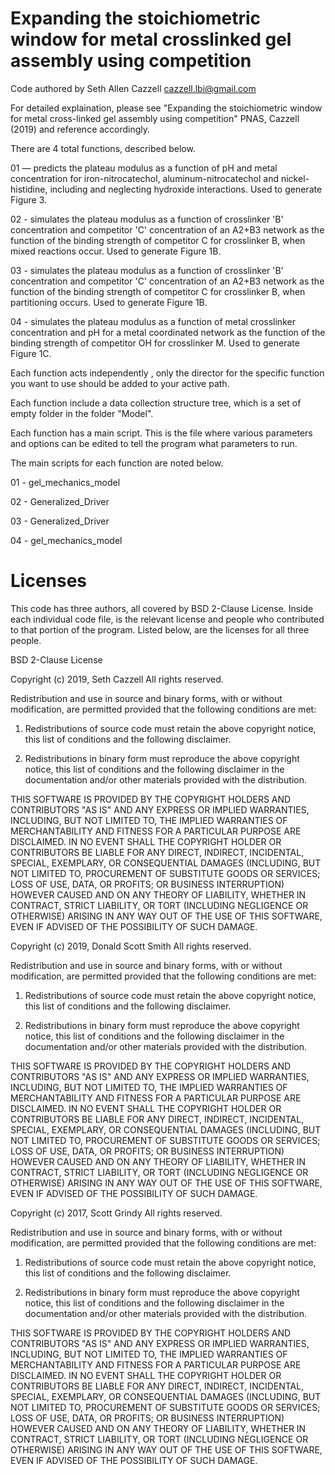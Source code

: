 # Expanding the stoichiometric window for metal crosslinked gel assembly using competition
 
Code authored by Seth Allen Cazzell
cazzell.lbi@gmail.com

For detailed explaination, please see
"Expanding the stoichiometric window for metal cross-linked gel assembly using competition" PNAS, Cazzell (2019)
and reference accordingly.

There are 4 total functions, described below.

01 — predicts the plateau modulus as a function of pH and metal concentration for iron-nitrocatechol, aluminum-nitrocatechol and nickel-histidine, including and neglecting hydroxide interactions. Used to generate Figure 3.

02 - simulates the plateau modulus as a function of crosslinker 'B' concentration and competitor 'C' concentration of an A2+B3 network as the function of the binding strength of competitor C for crosslinker B, when mixed reactions occur. Used to generate Figure 1B.

03 - simulates the plateau modulus as a function of crosslinker 'B' concentration and competitor 'C' concentration of an A2+B3 network as the function of the binding strength of competitor C for crosslinker B, when partitioning occurs. Used to generate Figure 1B.

04 - simulates the plateau modulus as a function of metal crosslinker concentration and pH for a metal coordinated network as the function of the binding strength of competitor OH for crosslinker M. Used to generate Figure 1C.

Each function acts independently , only the director for the specific function you want to use should be added to your active path.

Each function include a data collection structure tree, which is a set of empty folder in the folder "Model".

Each function has a main script. This is the file where various parameters and options can be edited to tell the program what parameters to run.

The main scripts for each function are noted below.

01 - gel_mechanics_model

02 - Generalized_Driver

03 - Generalized_Driver

04 - gel_mechanics_model

# Licenses

This code has three authors, all covered by BSD 2-Clause License. Inside each individual code file, is the relevant license and people who contributed to that portion of the program. Listed below, are the licenses for all three people.

BSD 2-Clause License

Copyright (c) 2019, Seth Cazzell
All rights reserved.

Redistribution and use in source and binary forms, with or without
modification, are permitted provided that the following conditions are met:

1. Redistributions of source code must retain the above copyright notice, this
   list of conditions and the following disclaimer.

2. Redistributions in binary form must reproduce the above copyright notice,
   this list of conditions and the following disclaimer in the documentation
   and/or other materials provided with the distribution.

THIS SOFTWARE IS PROVIDED BY THE COPYRIGHT HOLDERS AND CONTRIBUTORS "AS IS"
AND ANY EXPRESS OR IMPLIED WARRANTIES, INCLUDING, BUT NOT LIMITED TO, THE
IMPLIED WARRANTIES OF MERCHANTABILITY AND FITNESS FOR A PARTICULAR PURPOSE ARE
DISCLAIMED. IN NO EVENT SHALL THE COPYRIGHT HOLDER OR CONTRIBUTORS BE LIABLE
FOR ANY DIRECT, INDIRECT, INCIDENTAL, SPECIAL, EXEMPLARY, OR CONSEQUENTIAL
DAMAGES (INCLUDING, BUT NOT LIMITED TO, PROCUREMENT OF SUBSTITUTE GOODS OR
SERVICES; LOSS OF USE, DATA, OR PROFITS; OR BUSINESS INTERRUPTION) HOWEVER
CAUSED AND ON ANY THEORY OF LIABILITY, WHETHER IN CONTRACT, STRICT LIABILITY,
OR TORT (INCLUDING NEGLIGENCE OR OTHERWISE) ARISING IN ANY WAY OUT OF THE USE
OF THIS SOFTWARE, EVEN IF ADVISED OF THE POSSIBILITY OF SUCH DAMAGE.

Copyright (c) 2019, Donald Scott Smith
All rights reserved.

Redistribution and use in source and binary forms, with or without
modification, are permitted provided that the following conditions are met:

1. Redistributions of source code must retain the above copyright notice, this
   list of conditions and the following disclaimer.

2. Redistributions in binary form must reproduce the above copyright notice,
   this list of conditions and the following disclaimer in the documentation
   and/or other materials provided with the distribution.

THIS SOFTWARE IS PROVIDED BY THE COPYRIGHT HOLDERS AND CONTRIBUTORS "AS IS"
AND ANY EXPRESS OR IMPLIED WARRANTIES, INCLUDING, BUT NOT LIMITED TO, THE
IMPLIED WARRANTIES OF MERCHANTABILITY AND FITNESS FOR A PARTICULAR PURPOSE ARE
DISCLAIMED. IN NO EVENT SHALL THE COPYRIGHT HOLDER OR CONTRIBUTORS BE LIABLE
FOR ANY DIRECT, INDIRECT, INCIDENTAL, SPECIAL, EXEMPLARY, OR CONSEQUENTIAL
DAMAGES (INCLUDING, BUT NOT LIMITED TO, PROCUREMENT OF SUBSTITUTE GOODS OR
SERVICES; LOSS OF USE, DATA, OR PROFITS; OR BUSINESS INTERRUPTION) HOWEVER
CAUSED AND ON ANY THEORY OF LIABILITY, WHETHER IN CONTRACT, STRICT LIABILITY,
OR TORT (INCLUDING NEGLIGENCE OR OTHERWISE) ARISING IN ANY WAY OUT OF THE USE
OF THIS SOFTWARE, EVEN IF ADVISED OF THE POSSIBILITY OF SUCH DAMAGE.

Copyright (c) 2017, Scott Grindy
All rights reserved.

Redistribution and use in source and binary forms, with or without
modification, are permitted provided that the following conditions are met:

1. Redistributions of source code must retain the above copyright notice, this
   list of conditions and the following disclaimer.

2. Redistributions in binary form must reproduce the above copyright notice,
   this list of conditions and the following disclaimer in the documentation
   and/or other materials provided with the distribution.

THIS SOFTWARE IS PROVIDED BY THE COPYRIGHT HOLDERS AND CONTRIBUTORS "AS IS"
AND ANY EXPRESS OR IMPLIED WARRANTIES, INCLUDING, BUT NOT LIMITED TO, THE
IMPLIED WARRANTIES OF MERCHANTABILITY AND FITNESS FOR A PARTICULAR PURPOSE ARE
DISCLAIMED. IN NO EVENT SHALL THE COPYRIGHT HOLDER OR CONTRIBUTORS BE LIABLE
FOR ANY DIRECT, INDIRECT, INCIDENTAL, SPECIAL, EXEMPLARY, OR CONSEQUENTIAL
DAMAGES (INCLUDING, BUT NOT LIMITED TO, PROCUREMENT OF SUBSTITUTE GOODS OR
SERVICES; LOSS OF USE, DATA, OR PROFITS; OR BUSINESS INTERRUPTION) HOWEVER
CAUSED AND ON ANY THEORY OF LIABILITY, WHETHER IN CONTRACT, STRICT LIABILITY,
OR TORT (INCLUDING NEGLIGENCE OR OTHERWISE) ARISING IN ANY WAY OUT OF THE USE
OF THIS SOFTWARE, EVEN IF ADVISED OF THE POSSIBILITY OF SUCH DAMAGE.

